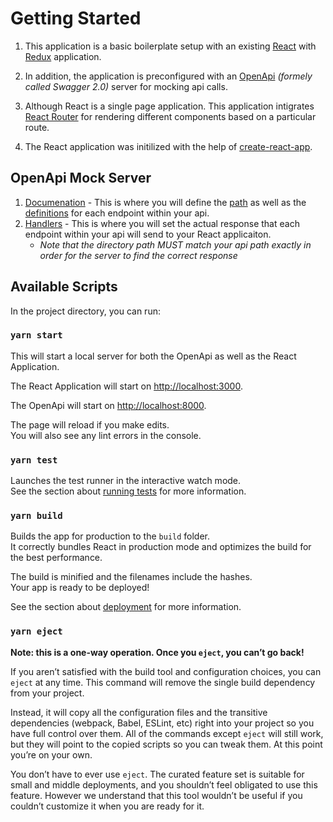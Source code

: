 # Getting Started





1. This application is a basic boilerplate setup with an existing [React](https://reactjs.org/docs/getting-started.html) with [Redux](https://redux.js.org/) application.

2. In addition, the application is preconfigured with an [OpenApi](https://swagger.io/docs/specification/2-0/basic-structure/) *(formely called Swagger 2.0)* server for mocking api calls.

3. Although React is a single page application. This application intigrates [React Router](https://reactrouter.com/web/guides/quick-start) for rendering different components based on a particular route.

4. The React application was initilized with the help of [create-react-app](https://create-react-app.dev/ "Create-React-App").

## OpenApi Mock Server

 1. [Documenation](https://github.com/theschubinator/react-redux-boilerplate-with-api/tree/main/api/documentation) - This is where you will define the [path](https://github.com/theschubinator/react-redux-boilerplate-with-api/tree/main/api/documentation/paths) as well as the [definitions](https://github.com/theschubinator/react-redux-boilerplate-with-api/tree/main/api/documentation/definitions/user) for each endpoint within your api.
 2. [Handlers](https://github.com/theschubinator/react-redux-boilerplate-with-api/tree/main/api/handlers) - This is where you will set the actual response that each endpoint within your api will send to your React applicaiton.
    - *Note that the directory path _MUST_ match your api path exactly in order for the server to find the correct response*

## Available Scripts

In the project directory, you can run:

### `yarn start`

This will start a local server for both the OpenApi as well as the React Application.

The React Application will start on <http://localhost:3000>.

The OpenApi will start on <http://localhost:8000>.

The page will reload if you make edits.\
You will also see any lint errors in the console.

### `yarn test`

Launches the test runner in the interactive watch mode.\
See the section about [running tests](https://facebook.github.io/create-react-app/docs/running-tests) for more information.

### `yarn build`

Builds the app for production to the `build` folder.\
It correctly bundles React in production mode and optimizes the build for the best performance.

The build is minified and the filenames include the hashes.\
Your app is ready to be deployed!

See the section about [deployment](https://facebook.github.io/create-react-app/docs/deployment) for more information.

### `yarn eject`

**Note: this is a one-way operation. Once you `eject`, you can’t go back!**

If you aren’t satisfied with the build tool and configuration choices, you can `eject` at any time. This command will remove the single build dependency from your project.

Instead, it will copy all the configuration files and the transitive dependencies (webpack, Babel, ESLint, etc) right into your project so you have full control over them. All of the commands except `eject` will still work, but they will point to the copied scripts so you can tweak them. At this point you’re on your own.

You don’t have to ever use `eject`. The curated feature set is suitable for small and middle deployments, and you shouldn’t feel obligated to use this feature. However we understand that this tool wouldn’t be useful if you couldn’t customize it when you are ready for it.
